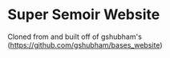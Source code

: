 Super Semoir Website
===========
Cloned from and built off of gshubham's (https://github.com/gshubham/bases_website)
